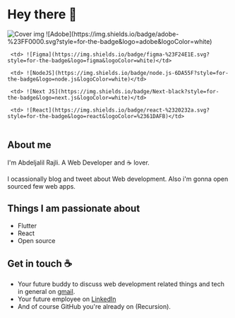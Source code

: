 # Hey there :wave:

<img src="https://i.postimg.cc/TPYR344t/Rajli-cover.png" alt="Cover img">


<table>
  <tr>  
     ![Adobe](https://img.shields.io/badge/adobe-%23FF0000.svg?style=for-the-badge&logo=adobe&logoColor=white)
      
     <td> ![Figma](https://img.shields.io/badge/figma-%23F24E1E.svg?style=for-the-badge&logo=figma&logoColor=white)</td>
      
     <td> ![NodeJS](https://img.shields.io/badge/node.js-6DA55F?style=for-the-badge&logo=node.js&logoColor=white)</td>
      
     <td> ![Next JS](https://img.shields.io/badge/Next-black?style=for-the-badge&logo=next.js&logoColor=white)</td>
      
     <td> ![React](https://img.shields.io/badge/react-%2320232a.svg?style=for-the-badge&logo=react&logoColor=%2361DAFB)</td>
  </tr>
</table>

## About me

I'm Abdeljalil Rajli. A Web Developer and :coffee: lover. 

I ocassionally blog and tweet about Web development. Also i'm gonna open sourced few web apps.  


## Things I am passionate about

- Flutter
- React
- Open source

## Get in touch :coffee:

- Your future buddy to discuss web development related things and tech in general on [gmail](mailto:rajli.contact@gmail.com).
- Your future employee on [LinkedIn](https://www.linkedin.com/in/abdeljalil-rajli-02b3a91b3)
- And of course GitHub you're already on (Recursion).


<!--- 👋 Hi, I’m @Abdeljalil Rajli
- 👀 I’m interested in ...
- 🌱 I’m currently learning ...
- 💞️ I’m looking to collaborate on ...
- 📫 How to reach me ... --->

<!---
AbdeljalilRajli/AbdeljalilRajli is a ✨ special ✨ repository because its `README.md` (this file) appears on your GitHub profile.
You can click the Preview link to take a look at your changes.
--->
